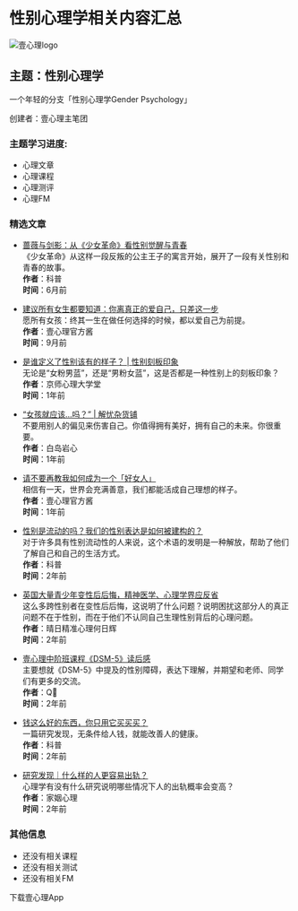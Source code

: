 # 性别心理学相关内容汇总

![壹心理logo](https://lapp.xinli001.com/images/logo/logo3.png)

## 主题：性别心理学

一个年轻的分支「性别心理学Gender Psychology」

创建者：壹心理主笔团

### 主题学习进度:

- 心理文章
- 心理课程
- 心理测评
- 心理FM

### 精选文章

- [蔷薇与剑影：从《少女革命》看性别觉醒与青春](https://www.xinli001.com/info/100496287)  
  《少女革命》从这样一段反叛的公主王子的寓言开始，展开了一段有关性别和青春的故事。  
  **作者**：科普  
  **时间**：6月前

- [建议所有女生都要知道：你离真正的爱自己，只差这一步](https://www.xinli001.com/info/100494998)  
  愿所有女孩：终其一生在做任何选择的时候，都以爱自己为前提。  
  **作者**：壹心理官方酱  
  **时间**：9月前

- [是谁定义了性别该有的样子？ | 性别刻板印象](https://www.xinli001.com/info/100490083)  
  无论是“女粉男蓝”，还是“男粉女蓝”，这是否都是一种性别上的刻板印象？  
  **作者**：京师心理大学堂  
  **时间**：1年前

- [“女孩就应该…吗？” | 解忧杂货铺](https://www.xinli001.com/info/100490074)  
  不要用别人的偏见来伤害自己。你值得拥有美好，拥有自己的未来。你很重要。  
  **作者**：白岛岩心  
  **时间**：1年前

- [请不要再教我如何成为一个「好女人」](https://www.xinli001.com/info/100489255)  
  相信有一天，世界会充满善意，我们都能活成自己理想的样子。  
  **作者**：壹心理官方酱  
  **时间**：1年前

- [性别是流动的吗？我们的性别表达是如何被建构的？](https://www.xinli001.com/info/100486399)  
  对于许多具有性别流动性的人来说，这个术语的发明是一种解放，帮助了他们了解自己和自己的生活方式。  
  **作者**：科普  
  **时间**：2年前

- [英国大量青少年变性后后悔，精神医学、心理学界应反省](https://www.xinli001.com/info/100485508)  
  这么多跨性别者在变性后后悔，这说明了什么问题？说明困扰这部分人的真正问题不在于性别，而在于他们不认同自己生理性别背后的心理问题。  
  **作者**：晴日精准心理何日辉  
  **时间**：2年前

- [壹心理中阶班课程《DSM-5》读后感](https://www.xinli001.com/info/100485392)  
  主要想就《DSM-5》中提及的性别障碍，表达下理解，并期望和老师、同学们有更多的交流。  
  **作者**：Q🦋  
  **时间**：2年前

- [钱这么好的东西，你只用它买买买？](https://www.xinli001.com/info/100485142)  
  一篇研究发现，无条件给人钱，就能改善人的健康。  
  **作者**：科普  
  **时间**：2年前

- [研究发现｜什么样的人更容易出轨？](https://www.xinli001.com/info/100485140)  
  心理学有没有什么研究说明哪些情况下人的出轨概率会变高？  
  **作者**：家姻心理  
  **时间**：2年前

### 其他信息

- 还没有相关课程
- 还没有相关测试
- 还没有相关FM

下载壹心理App